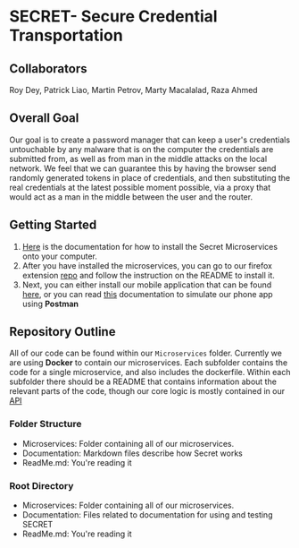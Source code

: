 # SECRET- Secure Credential Transportation


## Collaborators
Roy Dey, Patrick Liao, Martin Petrov, Marty Macalalad, Raza Ahmed

## Overall Goal
Our goal is to create a password manager that can keep a user's credentials untouchable by any malware that is on the computer the credentials are submitted from, as well as from man in the middle attacks on the local network. We feel that we can guarantee this by having the browser send randomly generated tokens in place of credentials, and then substituting the real credentials at the latest possible moment possible, via a proxy that would act as a man in the middle between the user and the router. 

## Getting Started
1. [Here](https://github.com/secret-passwordmanager/Legacy/tree/master/microservices) is the documentation for how to install the Secret Microservices onto your computer.
2. After you have installed the microservices, you can go to our firefox extension [repo](https://github.com/secret-passwordmanager/Extension) and follow the instruction on the README to install it.
3. Next, you can either install our mobile application that can be found [here](https://github.com/secret-passwordmanager/Picasso), or you can read [this](https://github.com/secret-passwordmanager/Legacy/tree/master/Documentation/Postman-Demo.md) documentation to simulate our phone app using **Postman**

## Repository Outline 
All of our code can be found within our `Microservices` folder. Currently we are using **Docker** to contain our microservices. Each subfolder contains the code for a single microservice, and also includes the dockerfile. 
Within each subfolder there should be a README that contains information about the relevant parts of the code, though our core logic is mostly contained in our [API](https://github.com/ECS153/final-project-group-0-/blob/master/microservices/dotnetapi/README.md)

### Folder Structure
  - Microservices: Folder containing all of our microservices.
  - Documentation: Markdown files describe how Secret works
  - ReadMe.md: You're reading it

### Root Directory
  - Microservices: Folder containing all of our microservices.
  - Documentation: Files related to documentation for using and testing SECRET
  - ReadMe.md: You're reading it



